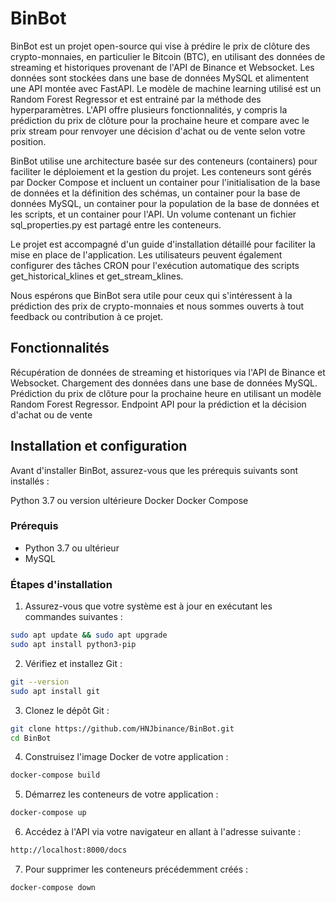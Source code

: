 # BinBot

BinBot est un projet open-source qui vise à prédire le prix de clôture des crypto-monnaies, en particulier le Bitcoin (BTC), en utilisant des données de streaming et historiques provenant de l'API de Binance et Websocket. Les données sont stockées dans une base de données MySQL et alimentent une API montée avec FastAPI. Le modèle de machine learning utilisé est un Random Forest Regressor et est entrainé par la méthode des hyperparamètres. L'API offre plusieurs fonctionnalités, y compris la prédiction du prix de clôture pour la prochaine heure et compare avec le prix stream pour renvoyer une décision d'achat ou de vente selon votre position.

BinBot utilise une architecture basée sur des conteneurs (containers) pour faciliter le déploiement et la gestion du projet. Les conteneurs sont gérés par Docker Compose et incluent un container pour l'initialisation de la base de données et la définition des schémas, un container pour la base de données MySQL, un container pour la population de la base de données et les scripts, et un container pour l'API. Un volume contenant un fichier sql_properties.py est partagé entre les conteneurs.

Le projet est accompagné d'un guide d'installation détaillé pour faciliter la mise en place de l'application. Les utilisateurs peuvent également configurer des tâches CRON pour l'exécution automatique des scripts get_historical_klines et get_stream_klines.

Nous espérons que BinBot sera utile pour ceux qui s'intéressent à la prédiction des prix de crypto-monnaies et nous sommes ouverts à tout feedback ou contribution à ce projet.

## Fonctionnalités

Récupération de données de streaming et historiques via l'API de Binance et Websocket.
Chargement des données dans une base de données MySQL.
Prédiction du prix de clôture pour la prochaine heure en utilisant un modèle Random Forest Regressor.
Endpoint API pour la prédiction et la décision d'achat ou de vente

## Installation et configuration

Avant d'installer BinBot, assurez-vous que les prérequis suivants sont installés :

Python 3.7 ou version ultérieure
Docker
Docker Compose

### Prérequis

- Python 3.7 ou ultérieur
- MySQL

### Étapes d'installation

1. Assurez-vous que votre système est à jour en exécutant les commandes suivantes :

```bash
sudo apt update && sudo apt upgrade
sudo apt install python3-pip
```
2. Vérifiez et installez Git :

```bash
git --version
sudo apt install git
```
3. Clonez le dépôt Git :

```bash
git clone https://github.com/HNJbinance/BinBot.git
cd BinBot
```
4. Construisez l'image Docker de votre application :

```bash
docker-compose build
```
5. Démarrez les conteneurs de votre application :

```bash
docker-compose up
```
6. Accédez à l'API via votre navigateur en allant à l'adresse suivante :

```bash
http://localhost:8000/docs
```
7. Pour supprimer les conteneurs précédemment créés :

```bash
docker-compose down
```

